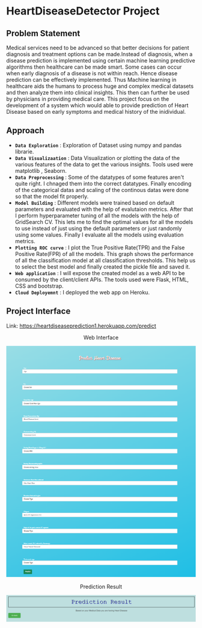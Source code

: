 # HeartDiseaseDetector Project
## Problem Statement
Medical services need to be advanced so that better decisions for patient diagnosis and treatment options can be made.Instead of diagnosis, when a disease prediction is implemented using certain machine learning predictive algorithms then healthcare can be made smart. Some cases can occur when early diagnosis of a disease is not within reach. Hence disease prediction can be effectively implemented. Thus Machine learning in healthcare aids the humans to process huge and complex medical datasets and then analyze them into clinical insights. This then can further be used by physicians in providing medical care. This project focus on the development of a system which would able to provide prediction of Heart Disease based on early symptoms and medical history of the inidividual.

## Approach
* **`Data Exploration`**    : Exploration of Dataset using numpy and pandas librarie.
* **`Data Visualizaation`** : Data Visualization or plotting the data of the various features of the data to get the various insights. Tools used were matplotlib , Seaborn.
* **`Data Preprocessing`**  : Some of the datatypes of some features aren't quite right. I chnaged them into the correct datatypes. Finally encoding of the categorical datas and scaling of the continous datas were done so that the model fit properly.
* **`Model Building`**      : Different models were trained based on default parameters and evaluated with the help of evalutaion metrics. After that I perform hyperparameter tuning of all the models with the help of GridSearch CV. This lets me to find the optimal values for all the models to use instead of just using the default parameters or just randomly using some values. Finally I evaluate all the models using evaluation metrics.
*  **`Plotting ROC curve`** : I plot the True Positive Rate(TPR) and the False Positive Rate(FPR) of all the models. This graph shows the performance of all the classification model at all classification thresholds. This help us to select the best model and finally created the pickle file and saved it.
*  **`Web application`**    : I will expose the created model as a web API to be consumed by the client/client APIs. The tools used were Flask, HTML, CSS and  bootstrap.
*  **`Cloud Deployemnt`**   : I deployed the web app on Heroku.

## Project Interface

Link: https://heartdiseaseprediction1.herokuapp.com/predict
<p align='center'>Web Interface</p>
<p align="center">
  <img src="https://github.com/xoikia/Heart_Disease_Prediction/blob/main/ReadMe%20Images/Interface.png" alt="interface">
</p>
<p align='center'>Prediction Result</p>
<p align="center">
  <img src="https://github.com/xoikia/Heart_Disease_Prediction/blob/main/ReadMe%20Images/Result.png" alt="result">
</p>
